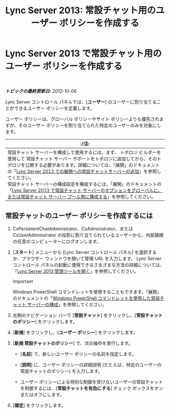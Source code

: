 ﻿---
title: 'Lync Server 2013: 常設チャット用のユーザー ポリシーを作成する'
TOCTitle: 常設チャット用のユーザー ポリシーを作成する
ms:assetid: aa3774af-d442-4206-8a68-2fbb9102e9d6
ms:mtpsurl: https://technet.microsoft.com/ja-jp/library/JJ205170(v=OCS.15)
ms:contentKeyID: 48273202
ms.date: 05/19/2016
mtps_version: v=OCS.15
ms.translationtype: HT
---

# Lync Server 2013 で常設チャット用のユーザー ポリシーを作成する

 

_**トピックの最終更新日:** 2012-10-06_

Lync Server コントロール パネルでは、\[**ユーザー**\] のユーザーに割り当てることができるユーザー ポリシーを定義します。

ユーザー ポリシーは、グローバル ポリシーやサイト ポリシーよりも優先されますが、そのユーザー ポリシーを割り当てられた特定のユーザーのみを対象にします。

<table>
<thead>
<tr class="header">
<th><img src="images/Gg412781.note(OCS.15).gif" title="note" alt="note" />注:</th>
</tr>
</thead>
<tbody>
<tr class="odd">
<td>常設チャット サーバーを構成して使用するには、まず、 トポロジ ビルダーを使用して 常設チャット サーバー サポートをトポロジに追加してから、そのトポロジを公開する必要があります。詳細については、「展開」のドキュメントの「<a href="lync-server-2013-adding-persistent-chat-server-to-your-deployment.md">Lync Server 2013 での展開への常設チャットサーバーの追加</a>」を参照してください。<br />
常設チャット サーバーの構成設定を構成するには、「展開」のドキュメントの「<a href="lync-server-2013-configure-persistent-chat-server-options-globally-or-for-persistent-chat-server-pool.md">Lync Server 2013 で常設チャット サーバーのオプションをグローバルに、または常設チャット サーバー プール用に構成する</a>」を参照してください。</td>
</tr>
</tbody>
</table>


## 常設チャットのユーザー ポリシーを作成するには

1.  CsPersistentChatAdministrator、CsAdministrator、または CsUserAdministrator の役割に割り当てられているユーザーから、内部展開の任意のコンピューターにログオンします。

2.  \[**スタート**\] メニューから \[Lync Server コントロール パネル\] を選択するか、ブラウザー ウィンドウを開いて管理 URL を入力します。 Lync Server コントロール パネルの起動に使用できるさまざまな方法の詳細については、「[Lync Server 2013 管理ツールを開く](lync-server-2013-open-lync-server-administrative-tools.md)」を参照してください。
    

    > [!IMPORTANT]
    > Windows PowerShell コマンドレットを使用することもできます。「展開」のドキュメントの「<A href="configuring-persistent-chat-server-by-using-windows-powershell-cmdlets.md">Windows PowerShell コマンドレットを使用した常設チャット サーバーの構成</A>」を参照してください。



3.  左側のナビゲーション バーで \[**常設チャット**\] をクリックし、\[**常設チャットのポリシー**\] をクリックします。

4.  \[**新規**\] をクリックし、\[**ユーザー ポリシー**\] をクリックします。

5.  \[**新規 常設チャットのポリシー**\] で、次の操作を実行します。
    
      - \[**名前**\] で、新しいユーザー ポリシーの名前を指定します。
    
      - \[**説明**\] に、ユーザー ポリシーの詳細説明 (たとえば、特定のユーザーの 常設チャットのポリシー) を入力します。
    
      - ユーザー ポリシーによる特別な制御を受けないユーザーの常設チャットを制御するには、\[**常設チャットを有効にする**\] チェック ボックスをオンまたはオフにします。

6.  \[**確定**\] をクリックします。

